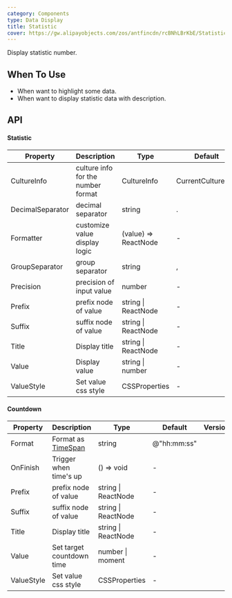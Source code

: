 ```yaml
---
category: Components
type: Data Display
title: Statistic
cover: https://gw.alipayobjects.com/zos/antfincdn/rcBNhLBrKbE/Statistic.svg
---
```


Display statistic number.

## When To Use

- When want to highlight some data.
- When want to display statistic data with description.

## API

#### Statistic

| Property         | Description                   | Type                 | Default | Version |
| ---------------- | ----------------------------- | -------------------- | ------- | ------- |
| CultureInfo      | culture info for the number format | CultureInfo     | CurrentCultureInfo |  |
| DecimalSeparator | decimal separator             | string               | .       |         |
| Formatter        | customize value display logic | (value) => ReactNode | -       |         |
| GroupSeparator   | group separator               | string               | ,       |         |
| Precision        | precision of input value      | number               | -       |         |
| Prefix           | prefix node of value          | string \| ReactNode  | -       |         |
| Suffix           | suffix node of value          | string \| ReactNode  | -       |         |
| Title            | Display title                 | string \| ReactNode  | -       |         |
| Value            | Display value                 | string \| number     | -       |         |
| ValueStyle       | Set value css style           | CSSProperties        | -       |         |

#### Countdown

| Property | Description | Type | Default | Version |
| --- | --- | --- | --- | --- |
| Format | Format as [TimeSpan](https://docs.microsoft.com/zh-cn/dotnet/standard/base-types/custom-timespan-format-strings?WT.mc_id=DT-MVP-5003987) | string | @"hh\:mm\:ss" |  |
| OnFinish | Trigger when time's up | () => void | - |  |
| Prefix | prefix node of value | string \| ReactNode | - |  |
| Suffix | suffix node of value | string \| ReactNode | - |  |
| Title | Display title | string \| ReactNode | - |  |
| Value | Set target countdown time | number \| moment | - |  |
| ValueStyle | Set value css style | CSSProperties | - |  |
